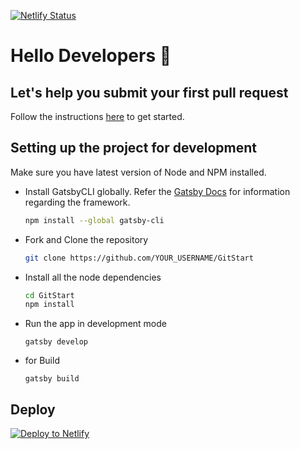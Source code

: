 [![Netlify Status](https://api.netlify.com/api/v1/badges/ef50f459-d503-45a1-b9dd-b87e81e30117/deploy-status)](https://app.netlify.com/sites/gitstart/deploys)

# Hello Developers :wave:
## Let's help you submit your first pull request

Follow the instructions [here](https://gitstart.tech) to get started. 

## Setting up the project for development
Make sure you have latest version of Node and NPM installed. 

- Install GatsbyCLI globally. Refer the [Gatsby Docs](https://www.gatsbyjs.org/docs/) for information regarding the framework.
  ```sh
  npm install --global gatsby-cli
  ```
- Fork and Clone the repository
  ```sh
  git clone https://github.com/YOUR_USERNAME/GitStart
  ```
- Install all the node dependencies
  ```sh
  cd GitStart
  npm install
  ```
- Run the app in development mode
  ```
  gatsby develop
  ```
- for Build
  ```
  gatsby build
  ```

## Deploy

[![Deploy to Netlify](https://www.netlify.com/img/deploy/button.svg)](https://app.netlify.com/start/deploy?repository=https://github.com/rishabh-bansal/GitStart)


